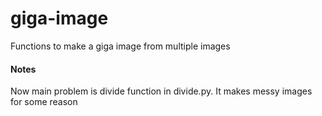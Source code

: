 # giga-image
Functions to make a giga image from multiple images


#### Notes 
Now main problem is divide function in divide.py. It makes
messy images for some reason


